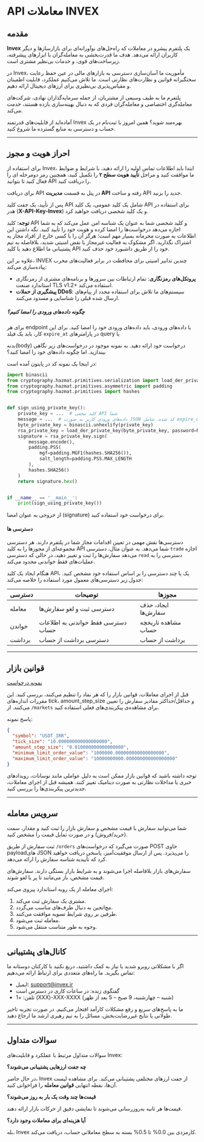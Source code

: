 

# API معاملات INVEX

## مقدمه

**Invex** یک پلتفرم پیشرو در معاملات که راه‌حل‌های نوآورانه‌ای برای بازارسازها و دیگر کاربران ارائه
می‌دهد. هدف ما قدرت‌بخشی به معامله‌گران با ابزارهای پیشرفته، زیرساخت‌های قوی، و خدمات بی‌نظیر مشتری است.

در Invex، مأموریت ما آسان‌سازی دسترسی به بازارهای مالی در عین حفظ رعایت سختگیرانه قوانین و نظارت‌های نظارتی است. ما
تلاش می‌کنیم عملکرد، قابلیت اطمینان و مقیاس‌پذیری بی‌نظیری برای ارزهای دیجیتال ارائه دهیم.

پلتفرم ما به طیف وسیعی از مشتریان، از جمله سرمایه‌گذاران نهادی، شرکت‌های معامله‌گری اختصاصی و معامله‌گران فردی که به
دنبال بهینه‌سازی بازده هستند، خدمت می‌کند.

آماده‌اید از قابلیت‌های قدرتمند Invex بهره‌مند شوید؟ همین امروز با ثبت‌نام در یک حساب و دسترسی به منابع گسترده ما شروع
کنید.

---

## احراز هویت و مجوز

برای استفاده از Invex، ابتدا باید اطلاعات تماس اولیه را ارائه دهید، با شرایط و ضوابط ما موافقت کنید و مراحل **تأیید هویت
سطح ۲** را تکمیل کنید، همچنین رمز دومرحله ای را فعال کنید تا بتوانید API را دریافت کنید.

برای دریافت API در پنل به قسمت **مدیریت API** رفته و ساخت API جدید را بزنید.

پس از تأیید، یک جفت کلید API
شامل یک کلید عمومی، یک کلید API برای استفاده در هدر (**X-API-Key-Invex**) و یک کلید شخصی دریافت خواهید کرد.

**توجه:** کلید API و کلید شخصی شما به عنوان یک شناسه امن عمل می‌کند که به شما اجازه می‌دهد درخواست‌ها را امضا کرده و
هویت خود را تأیید کنید. نگه داشتن این اطلاعات به صورت محرمانه بسیار مهم است؛ هرگز آن را با کسی خارج از افراد مجاز به
اشتراک نگذارید. اگر مشکوک به فعالیت غیرمجاز یا نقض امنیتی شدید، بلافاصله به تیم پشتیبانی ما اطلاع دهید یا کلید API خود
را از طریق داشبورد خود حذف کنید.

علاوه بر این، INVEX چندین تدابیر امنیتی برای محافظت در برابر فعالیت‌های مخرب پیاده‌سازی می‌کند:

- **پروتکل‌های رمزنگاری**: تمام ارتباطات بین سرورها و برنامه‌های مشتری از رمزنگاری استاندارد صنعت TLS v1.2+ استفاده
  می‌کند.
- **پیشگیری از حملات DDoS**: سیستم‌های ما تلاش برای استفاده مجدد از پیام‌های ارسال شده قبلی را شناسایی و مسدود می‌کنند.

##### چگونه داده‌های ورودی را امضا کنیم؟

برای هر endpoint با داده‌های ورودی، باید داده‌های ورودی خود را امضا کنید. برای این کار، باید یک فیلد `expire_at` در
پارامترهای query یا

بدنه(body) درخواست خود ارائه دهید. به نمونه موجود در درخواست‌های زیر نگاهی بیندازید. اما چگونه داده‌های خود را امضا
کنید؟

در اینجا یک نمونه کد در پایتون آمده است:

```python
import binascii
from cryptography.hazmat.primitives.serialization import load_der_private_key
from cryptography.hazmat.primitives.asymmetric import padding
from cryptography.hazmat.primitives import hashes


def sign_using_private_key():
    private_key = ...  # کلید مخفی API شما
    message = ...  # داده‌های ورودی کاربر به صورت JSON کد شده، شامل expire_at
    byte_private_key = binascii.unhexlify(private_key)
    rsa_private_key = load_der_private_key(byte_private_key, password=None)
    signature = rsa_private_key.sign(
        message.encode(),
        padding.PSS(
            mgf=padding.MGF1(hashes.SHA256()),
            salt_length=padding.PSS.MAX_LENGTH
        ),
        hashes.SHA256()
    )
    return signature.hex()


if __name__ == '__main__':
    print(sign_using_private_key())
```

از خروجی به عنوان امضا (signature) برای درخواست خود استفاده کنید.

#### دسترسی ها

دسترسی‌ها نقش مهمی در تعیین اقدامات مجاز شما در پلتفرم دارند. هر دسترسی مجموعه‌ای از مجوزها را به کلید API شما می‌دهد.
به عنوان مثال، دسترسی `trade` اجازه می‌دهد سفارش‌ها را ثبت و تغییر دهید، در حالی که دسترسی `read` دسترسی را به
عملیات‌های فقط خواندنی محدود می‌کند.

هنگام ایجاد یک کلید API، یک یا چند دسترسی را بر اساس استفاده خود مشخص کنید. جدول زیر دسترسی‌های معمول مورد استفاده را
خلاصه می‌کند:

| دسترسی | توضیحات                            | مجوزها              |
|--------|------------------------------------|---------------------|
| معامله | دسترسی ثبت و لغو سفارش‌ها          | ایجاد، حذف سفارش‌ها |
| خواندن | دسترسی فقط خواندنی به اطلاعات حساب | مشاهده تاریخچه حساب |
| برداشت | دسترسی برداشت از  حساب             | برداشت از حساب      |

---

## قوانین بازار

[نمونه درخواست](/swagger/#/TRADING_API/get_trading_rules_trading_v1_markets_get/.)

قبل از اجرای معاملات، قوانین بازار را که هر نماد را تنظیم می‌کنند، بررسی کنید. این مقررات اندازه‌های tick،
amount_step_size و حداقل/حداکثر مقادیر سفارش را تعیین می‌کنند. از  `/markets` برای مشاهده‌ی پیکربندی‌های فعلی
استفاده کنید.

پاسخ نمونه:

```json
{
  "symbol": "USDT_IRR",
  "tick_size": "10.000000000000000000",
  "amount_step_size": "0.010000000000000000",
  "minimum_limit_order_value": "1000000.000000000000000000",
  "maximum_limit_order_value": "10000000000.000000000000000000"
}
```

توجه داشته باشید که قوانین بازار ممکن است به دلیل عواملی مانند نوسانات، رویدادهای خبری یا مداخلات نظارتی به صورت دینامیک
تغییر کنند. همیشه قبل از اجرای معاملات، جدیدترین پیکربندی‌ها را بررسی کنید.

---

## سرویس معامله

شما می‌توانید سفارش‌ با قیمت مشخص و سفارش بازار را ثبت کنید و مقدار، سمت (خرید/فروش) و در صورت تمایل قیمت را مشخص کنید.

ثبت سفارش از طریق `/orders` صورت می‌گیرد که درخواست‌های POST حاوی payloadهای JSON را می‌پذیرد. پس از ارسال
موفقیت‌آمیز، پاسخی دریافت خواهید کرد که تأییدیه شناسه سفارش را ارائه می‌دهد.

سفارش‌های بازار بلافاصله اجرا می‌شوند و به شرایط بازار بستگی دارند. سفارش‌های قیمت مشخص، باز می‌مانند تا پر یا لغو شوند.

اجرای معامله از یک رویه استاندارد پیروی می‌کند:

1. مشتری یک سفارش ثبت می‌کند.
2. مچ‌انجین به دنبال طرف‌های مناسب می‌گردد.
3. طرفین بر روی شرایط تسویه موافقت می‌کنند.
4. معامله ثبت می‌شود.
5. وجوه به طور متناسب منتقل می‌شود.

---

## کانال‌های پشتیبانی

اگر با مشکلاتی روبرو شدید یا نیاز به کمک داشتید، دریغ نکنید با کارکنان دوستانه ما تماس بگیرید. ما راه‌های متعددی برای
ارتباط ارائه می‌دهیم:

- ایمیل: [support@invex.ir](mailto:support@invex.ir)
- گفتگوی زنده: در ساعات کاری در دسترس است
- تلفن: +1 (XXX)-XXX-XXXX (شنبه – چهارشنبه، 9 صبح – 5 بعد از ظهر)

ما به پاسخ‌های سریع و رفع مشکلات کارآمد افتخار می‌کنیم. در صورت تجربه تاخیر طولانی یا نتایج غیررضایت‌بخش، مسائل را به
تیم رهبری ارشد ما ارجاع دهید.

---

## سوالات متداول

سوالات متداول مرتبط با عملکرد و قابلیت‌های Invex:

**چه جفت ارزهایی پشتیبانی می‌شوند؟**

در حال حاضر، Invex از جفت ارزهای مختلفی پشتیبانی می‌کند. برای مشاهده لیست آن‌ها، نقطه انتهایی **قوانین معامله** را
فراخوانی کنید.

**قیمت‌ها چند وقت یک بار به روز می‌شوند؟**

قیمت‌ها هر ثانیه به‌روزرسانی می‌شوند تا نمایشی دقیق از حرکات بازار ارائه دهند.

**آیا هزینه‌ای برای معاملات وجود دارد؟**

بله، Invex کارمزدی بین 0.0% تا 0.5% بسته به سطح معاملاتی حساب، دریافت می‌کند.

